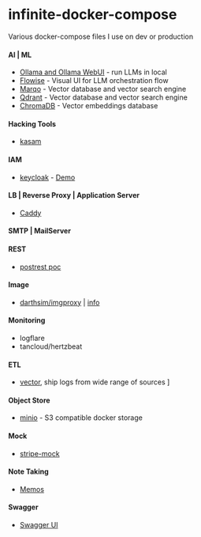 # infinite-docker-compose

Various docker-compose files I use on dev or production

#### AI | ML

- [Ollama and Ollama WebUI](https://github.com/JinnaBalu/infinite-docker-compose/blob/main/ollama/docker-compose.yml) - run LLMs in local 
- [Flowise](https://github.com/JinnaBalu/infinite-docker-compose/blob/main/flowise/docker-compose.yml) - Visual UI for LLM orchestration flow
- [Marqo](https://github.com/JinnaBalu/infinite-docker-compose/blob/main/marqo/docker-compose.yml) - Vector database and vector search engine
- [Qdrant](https://github.com/JinnaBalu/infinite-docker-compose/blob/main/qdrant/docker-compose.yml) - Vector database and vector search engine
- [ChromaDB](https://github.com/JinnaBalu/infinite-docker-compose/blob/main/chromadb/docker-compose.yml) - Vector embeddings database

#### Hacking Tools 

- [kasam]()

#### IAM 
- [keycloak](https://github.com/ContainerTalks/infinite-docker-compose/tree/main/keycloak) -  <a href="https://www.youtube.com/watch?v=9kjUna4taxI">Demo</a>
#### LB | Reverse Proxy | Application Server

- [Caddy](https://github.com/JinnaBalu/infinite-docker-compose/blob/main/caddy/docker-compose.yml)

#### SMTP | MailServer

#### REST

- [postrest poc](https://github.com/JinnaBalu/infinite-docker-compose/tree/main/postrest)

#### Image 

- [darthsim/imgproxy](https://github.com/JinnaBalu/infinite-docker-compose/blob/main/image-proxy/docker-compose.yml) | [info](https://docs.imgproxy.net/getting_started)

#### Monitoring
- logflare
- tancloud/hertzbeat

#### ETL

- [vector](https://github.com/JinnaBalu/infinite-docker-compose/blob/main/vector/docker-compose.yml), ship logs from wide range of sources ]
#### Object Store 
- [minio](https://github.com/JinnaBalu/infinite-docker-compose/blob/main/minio/docker-compose.yml) - S3 compatible docker storage

#### Mock
- [stripe-mock](https://github.com/JinnaBalu/infinite-docker-compose/blob/main/stripe-mock/docker-compose.yml) 

#### Note Taking 
- [Memos](https://github.com/JinnaBalu/infinite-docker-compose/blob/main/memos/docker-compose.yml)

#### Swagger

- [Swagger UI](https://github.com/JinnaBalu/infinite-docker-compose/blob/main/swagger-ui/docker-compose.yml)

